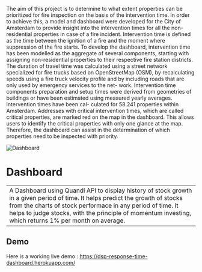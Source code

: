 The aim of this project is to determine to what extent properties can be prioritized for fire inspection on the basis of the intervention time. In order to achieve this, a model and dashboard were developed for the City of Amsterdam to provide insight into the intervention times for all the non-residential properties in case of a fire incident. Intervention time is defined as the time between the ignition of a fire and the moment where suppression of the fire starts. To develop the dashboard, intervention time has been modelled as the aggregate of several components, starting with assigning non-residential properties to their respective fire station districts. The duration of travel time was calculated using a street network specialized for fire trucks based on OpenStreetMap (OSM), by recalculating speeds using a fire truck velocity profile and by including roads that are only used by emergency services to the net- work. Intervention time components preparation and setup times were derived from geometries of buildings or have been estimated using measured yearly averages. Intervention times have been cal- culated for 58.241 properties within Amsterdam. Addresses with critical intervention times, which are called critical properties, are marked red on the map in the dashboard. This allows users to identify the critical properties with only one glance at the map. Therefore, the dashboard can assist in the determination of which properties need to be inspected with priority.


![Dashboard](https://user-images.githubusercontent.com/51342082/113048770-303e0600-91a3-11eb-9324-4b74935b2c0d.png)

# Dashboard
<table>
<tr>
<td>
  A Dashboard using Quandl API to display history of stock growth in a given period of time. It helps predict the growth of stocks from the  charts of stock performace in any period of time. It helps to judge stocks, with the principle of momentum investing, which returns 1% per month on average.
</td>
</tr>
</table>


## Demo
Here is a working live demo :  https://dsp-response-time-dashboard.herokuapp.com/
